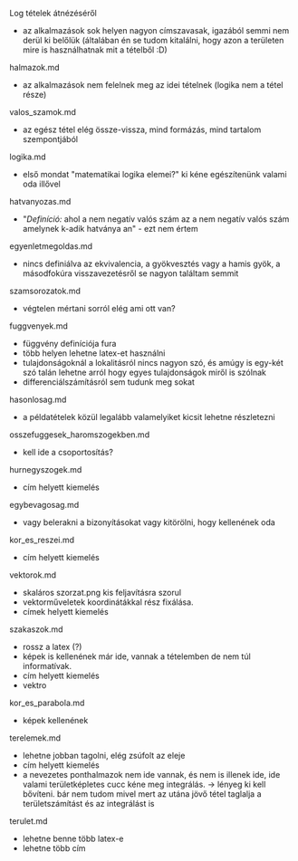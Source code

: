 Log tételek átnézéséről

 - az alkalmazások sok helyen nagyon címszavasak, igazából semmi nem derül ki belőlük (általában én se tudom kitalálni, hogy azon a területen mire is használhatnak mit a tételből :D)

halmazok.md
 - az alkalmazások nem felelnek meg az idei tételnek (logika nem a tétel része)

valos_szamok.md
 - az egész tétel elég össze-vissza, mind formázás, mind tartalom szempontjából

logika.md
 - első mondat "matematikai logika elemei?" ki kéne egészítenünk valami oda illővel

hatvanyozas.md
 - "*Definíció:* ahol a nem negatív valós szám az a nem negatív valós szám amelynek k-adik hatványa an" - ezt nem értem

egyenletmegoldas.md
 - nincs definiálva az ekvivalencia, a gyökvesztés vagy a hamis gyök, a másodfokúra visszavezetésről se nagyon találtam semmit

szamsorozatok.md
 - végtelen mértani sorról elég ami ott van?

fuggvenyek.md
 - függvény definíciója fura
 - több helyen lehetne latex-et használni
 - tulajdonságoknál a lokalitásról nincs nagyon szó, és amúgy is egy-két szó talán lehetne arról hogy egyes tulajdonságok miről is szólnak
 - differenciálszámításról sem tudunk meg sokat

hasonlosag.md
 - a példatételek közül legalább valamelyiket kicsit lehetne részletezni

osszefuggesek_haromszogekben.md
 - kell ide a csoportosítás?

hurnegyszogek.md
 - cím helyett kiemelés

egybevagosag.md
 - vagy belerakni a bizonyításokat vagy kitörölni, hogy kellenének oda

kor_es_reszei.md
 - cím helyett kiemelés

vektorok.md
 - skaláros szorzat.png kis feljavításra szorul
 - vektorműveletek koordinátákkal rész fixálása.
 - címek helyett kiemelés

szakaszok.md
 - rossz a latex (?)
 - képek is kellenének már ide, vannak a tételemben de nem túl informatívak.
 - cím helyett kiemelés
 - vektro

kor_es_parabola.md
 - képek kellenének

terelemek.md
 - lehetne jobban tagolni, elég zsúfolt az eleje
 - cím helyett kiemelés
 - a nevezetes ponthalmazok nem ide vannak, és nem is illenek ide, ide valami területképletes cucc kéne meg integrálás.
 -> lényeg ki kell bővíteni. bár nem tudom mivel mert az utána jövő tétel taglalja a területszámítást és az integrálást is

terulet.md
 - lehetne benne több latex-e
 - lehetne több cím
